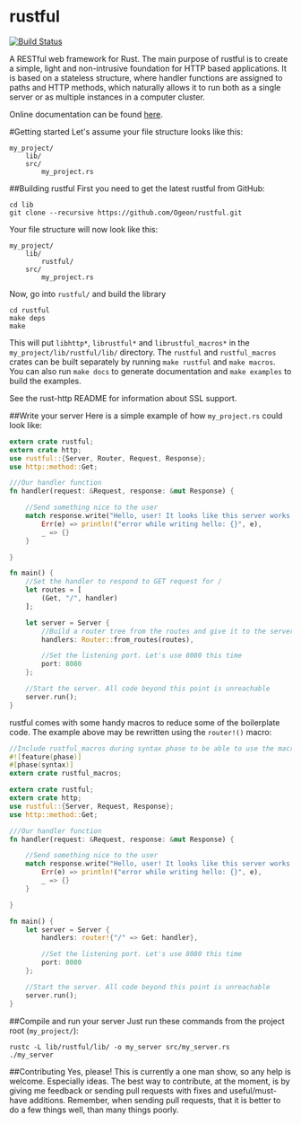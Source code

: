 rustful
=======

[![Build Status](https://travis-ci.org/Ogeon/rustful.png?branch=master)](https://travis-ci.org/Ogeon/rustful)

A RESTful web framework for Rust. The main purpose of rustful is to create a simple,
light and non-intrusive foundation for HTTP based applications. It is based on a stateless
structure, where handler functions are assigned to paths and HTTP methods, which naturally
allows it to run both as a single server or as multiple instances in a computer cluster.

Online documentation can be found [here](http://ogeon.github.io/rustful/doc/rustful/).

#Getting started
Let's assume your file structure looks like this:

```
my_project/
    lib/
    src/
        my_project.rs
```

##Building rustful
First you need to get the latest rustful from GitHub:
```shell
cd lib
git clone --recursive https://github.com/Ogeon/rustful.git
```

Your file structure will now look like this:

```
my_project/
    lib/
        rustful/
    src/
        my_project.rs
```

Now, go into `rustful/` and build the library

```shell
cd rustful
make deps
make
```

This will put `libhttp*`, `librustful*` and `librustful_macros*` in the `my_project/lib/rustful/lib/` directory.
The `rustful` and `rustful_macros` crates can be built separately by running `make rustful` and `make macros`.
You can also run `make docs` to generate documentation and `make examples` to build the examples.

See the rust-http README for information about SSL support.

##Write your server
Here is a simple example of how `my_project.rs` could look like:
```rust
extern crate rustful;
extern crate http;
use rustful::{Server, Router, Request, Response};
use http::method::Get;

///Our handler function
fn handler(request: &Request, response: &mut Response) {

	//Send something nice to the user
	match response.write("Hello, user! It looks like this server works fine.".as_bytes()) {
		Err(e) => println!("error while writing hello: {}", e),
		_ => {}
	}

}

fn main() {
	//Set the handler to respond to GET request for /
	let routes = [
		(Get, "/", handler)
	];

	let server = Server {
		//Build a router tree from the routes and give it to the server
		handlers: Router::from_routes(routes),

		//Set the listening port. Let's use 8080 this time
		port: 8080
	};

	//Start the server. All code beyond this point is unreachable
	server.run();
}
```

rustful comes with some handy macros to reduce some of the boilerplate code. The example above
may be rewritten using the `router!()` macro:

```rust
//Include rustful_macros during syntax phase to be able to use the macros
#![feature(phase)]
#[phase(syntax)]
extern crate rustful_macros;

extern crate rustful;
extern crate http;
use rustful::{Server, Request, Response};
use http::method::Get;

///Our handler function
fn handler(request: &Request, response: &mut Response) {

	//Send something nice to the user
	match response.write("Hello, user! It looks like this server works fine.".as_bytes()) {
		Err(e) => println!("error while writing hello: {}", e),
		_ => {}
	}

}

fn main() {
	let server = Server {
		handlers: router!{"/" => Get: handler},

		//Set the listening port. Let's use 8080 this time
		port: 8080
	};

	//Start the server. All code beyond this point is unreachable
	server.run();
}
```

##Compile and run your server
Just run these commands from the project root (`my_project/`):
```shell
rustc -L lib/rustful/lib/ -o my_server src/my_server.rs
./my_server
```

##Contributing
Yes, please! This is currently a one man show, so any help is welcome. Especially ideas. The best way to
contribute, at the moment, is by giving me feedback or sending pull requests with fixes and useful/must-have
additions. Remember, when sending pull requests, that it is better to do a few things well, than many things
poorly.
